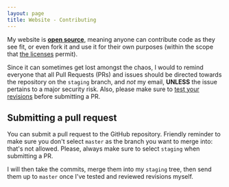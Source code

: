 ```yaml
---
layout: page
title: Website - Contributing
---
```


My website is [**open source**](https://github.com/sladewatkins/website), meaning anyone can contribute code as they see fit, or even fork it and use it for their own purposes (within the scope that [the licenses](/legal/) permit).

Since it can sometimes get lost amongst the chaos, I would to remind everyone that all Pull Requests (PRs) and issues should be directed towards the repository on the ``staging`` branch, and *not* my email, **UNLESS** the issue pertains to a major security risk. Also, please make sure to [test your revisions](/docs/website/revision-testing/) before submitting a PR.

## Submitting a pull request
You can submit a pull request to the GitHub repository. Friendly reminder to make sure you don't select ``master`` as the branch you want to merge into: that's not allowed. Please, always make sure to select ``staging`` when submitting a PR. 

I will then take the commits, merge them into my ``staging`` tree, then send them up to ``master`` once I've tested and reviewed revisions myself.